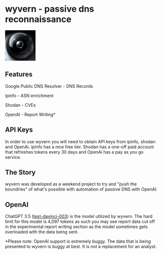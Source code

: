 # wyvern - passive dns reconnaissance
<img src=https://github.com/kittymagician/wyvern/raw/main/wyvern.png width="100" height="100">

## Features
Google Public DNS Resolver - DNS Records

ipinfo - ASN enrichment

Shodan - CVEs

OpenAI - Report Writing*

## API Keys
In order to use wyvern you will need to obtain API keys from ipinfo, shodan and OpenAi. ipinfo has a nice free tier. Shodan has a one-off paid account that refreshes tokens every 30 days and OpenAi has a pay as you go service. 

## The Story
wyvern was developed as a weekend project to try and "push the boundries" of what's possible with automation of passive DNS with OpenAI.

## OpenAI
ChatGPT 3.5 ([text-davinci-003](https://platform.openai.com/docs/models/gpt-3-5)) is the model utilized by wyvern. The hard limit for this model is 4,097 tokens as such you may see report data cut off in the experimental report writing section as the model sometimes gets overloaded with the data being sent.  

\*Please note: OpenAI support is extremely buggy. The data that is being presented to wyvern is buggy at best. It is not a replacement for an analyst.
